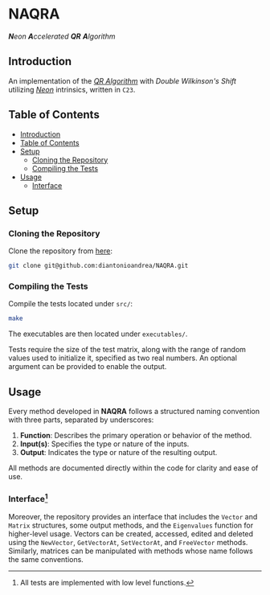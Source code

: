 # NAQRA

_**N**eon **A**ccelerated **QR** **A**lgorithm_

## Introduction

An implementation of the [_QR Algorithm_](https://en.wikipedia.org/wiki/QR_algorithm) with _Double Wilkinson's Shift_ utilizing [_Neon_](https://developer.arm.com/Architectures/Neon) intrinsics, written in `C23`.

## Table of Contents

- [Introduction](#introduction)
- [Table of Contents](#table-of-contents)
- [Setup](#setup)
    - [Cloning the Repository](#cloning-the-repository)
    - [Compiling the Tests](#compiling-the-tests)
- [Usage](#usage)
    - [Interface](#interface)

## Setup

### Cloning the Repository

Clone the repository from [here](https://github.com/diantonioandrea/NAQRA):

```bash
git clone git@github.com:diantonioandrea/NAQRA.git
```

### Compiling the Tests

Compile the tests located under `src/`:

```bash
make
```

The executables are then located under `executables/`.

Tests require the size of the test matrix, along with the range of random values used to initialize it, specified as two real numbers. An optional argument can be provided to enable the output.

## Usage

Every method developed in **NAQRA** follows a structured naming convention with three parts, separated by underscores:

1. **Function**: Describes the primary operation or behavior of the method.
2. **Input(s)**: Specifies the type or nature of the inputs.
3. **Output**: Indicates the type or nature of the resulting output.

All methods are documented directly within the code for clarity and ease of use.

### Interface[^Interface]

Moreover, the repository provides an interface that includes the `Vector` and `Matrix` structures, some output methods, and the `Eigenvalues` function for higher-level usage. Vectors can be created, accessed, edited and deleted using the `NewVector`, `GetVectorAt`, `SetVectorAt`, and `FreeVector` methods. Similarly, matrices can be manipulated with methods whose name follows the same conventions.

[^Interface]: All tests are implemented with low level functions.